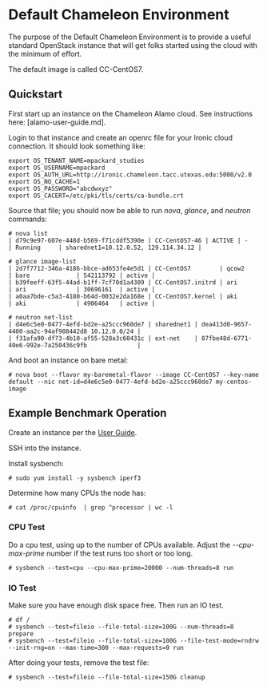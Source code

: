 # Default Chameleon Environment

The purpose of the Default Chameleon Environment is to provide a useful standard OpenStack instance that will get folks started using the cloud with the minimum of effort.

The default image is called CC-CentOS7.

## Quickstart

First start up an instance on the Chameleon Alamo cloud. See instructions here: [alamo-user-guide.md].

Login to that instance and create an openrc file for your Ironic cloud connection. It should look something like:

    export OS_TENANT_NAME=mpackard_studies
    export OS_USERNAME=mpackard
    export OS_AUTH_URL=http://ironic.chameleon.tacc.utexas.edu:5000/v2.0
    export OS_NO_CACHE=1
    export OS_PASSWORD="abcdwxyz"
    export OS_CACERT=/etc/pki/tls/certs/ca-bundle.crt

Source that file; you should now be able to run *nova*, *glance*, and *neutron* commands:

    # nova list 
    | d79c9e97-607e-448d-b569-f71cddf5390e | CC-CentOS7-46 | ACTIVE | -          | Running     | sharednet1=10.12.0.52, 129.114.34.12 |

    # glance image-list
    | 2d7f7712-346a-4186-bbce-ad653fe4e5d1 | CC-CentOS7        | qcow2       | bare             | 542113792 | active |
    | b39feeff-63f5-44ad-b1ff-7cf70d1a4309 | CC-CentOS7.initrd | ari         | ari              | 30696161  | active |
    | a0aa7bde-c5a3-4180-b64d-0032e2da168e | CC-CentOS7.kernel | aki         | aki              | 4906464   | active |

    # neutron net-list
    | d4e6c5e0-0477-4efd-bd2e-a25ccc960de7 | sharednet1 | dea413d0-9657-4400-aa2c-94af908442d8 10.12.0.0/24 |
    | f31afa90-df73-4b10-af55-528a3c60431c | ext-net    | 87fbe48d-6771-40e6-992e-7a250436c9fb              |

And boot an instance on bare metal:

    # nova boot --flavor my-baremetal-flavor --image CC-CentOS7 --key-name default --nic net-id=d4e6c5e0-0477-4efd-bd2e-a25ccc960de7 my-centos-image

## Example Benchmark Operation

Create an instance per the [User Guide](alamo-user-guide.md).

SSH into the instance.

Install sysbench:

    # sudo yum install -y sysbench iperf3

Determine how many CPUs the node has:
    
    # cat /proc/cpuinfo  | grep ^processor | wc -l
    
### CPU Test

Do a cpu test, using up to the number of CPUs available. Adjust the *--cpu-max-prime* number if the test runs too short or too long.
    
    # sysbench --test=cpu --cpu-max-prime=20000 --num-threads=8 run
    
### IO Test

Make sure you have enough disk space free. Then run an IO test.

    # df / 
    # sysbench --test=fileio --file-total-size=100G --num-threads=8 prepare
    # sysbench --test=fileio --file-total-size=100G --file-test-mode=rndrw --init-rng=on --max-time=300 --max-requests=0 run

After doing your tests, remove the test file:

    # sysbench --test=fileio --file-total-size=150G cleanup


